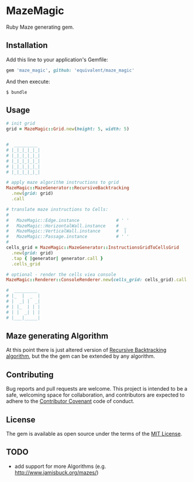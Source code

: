 # MazeMagic

Ruby Maze generating gem.

## Installation

Add this line to your application's Gemfile:

```ruby
gem 'maze_magic', github: 'equivalent/maze_magic'
```

And then execute:

    $ bundle

## Usage

```ruby
# init grid
grid = MazeMagic::Grid.new(height: 5, width: 5)


#  _________ 
# |_|_|_|_|_|
# |_|_|_|_|_|
# |_|_|_|_|_|
# |_|_|_|_|_|
# |_|_|_|_|_|

# apply maze algorithm instructions to grid
MazeMagic::MazeGenerator::RecursiveBacktracking
  .new(grid: grid)
  .call

# translate maze instructions to Cells:
#
#   MazeMagic::Edge.instance              # ' '
#   MazeMagic::HorizontalWall.instance    #  _
#   MazeMagic::VerticalWall.instance      #  |
#   MazeMagic::Passage.instance           # ' '
#
cells_grid = MazeMagic::MazeGenerator::InstructionsGridToCellsGrid
  .new(grid: grid)
  .tap { |generator| generator.call }
  .cells_grid

# optional - render the cells viea console
MazeMagic::Renderer::ConsoleRenderer.new(cells_grid: cells_grid).call

#  _________ 
# |_  |  _  |
# |  _| |  _|
# | |_  | | |
# | |  _| | |
# |___|_____|

```

## Maze generating Algorithm

At this point there is just altered version of [Recursive Backtracking
algorithm](http://weblog.jamisbuck.org/2010/12/27/maze-generation-recursive-backtracking),
but the the gem can be extended by any algorithm.


## Contributing

Bug reports and pull requests are welcome. This project is intended to be a safe, welcoming space for collaboration, and contributors are expected to adhere to the [Contributor Covenant](contributor-covenant.org) code of conduct.


## License

The gem is available as open source under the terms of the [MIT License](http://opensource.org/licenses/MIT).

## TODO

* add support for more Algorithms (e.g. http://www.jamisbuck.org/mazes/)
